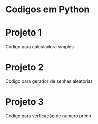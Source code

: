 <h1>Codigos em Python</h1>

<h1>Projeto 1</h1>
<p>Codigo para calculadora simples</p>

<h1>Projeto 2</h1>
<p1>Codigo para gerador de senhas aleatorias</p1>

<h1>Projeto 3</h1>
<p1>Codigo para verficação de numero primo</p1>

